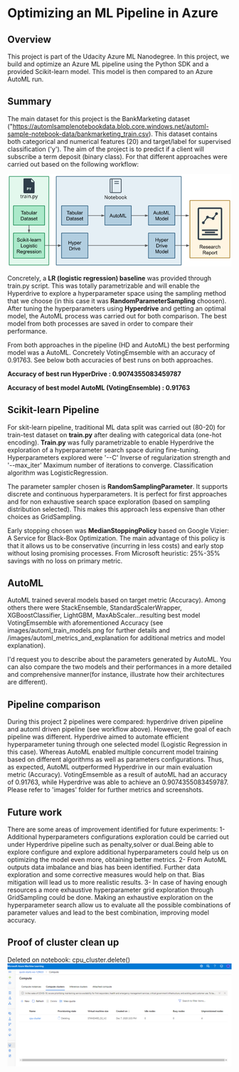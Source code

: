 # Optimizing an ML Pipeline in Azure

## Overview
This project is part of the Udacity Azure ML Nanodegree.
In this project, we build and optimize an Azure ML pipeline using the Python SDK and a provided Scikit-learn model.
This model is then compared to an Azure AutoML run.

## Summary
The main dataset for this project is the BankMarketing dataset ("https://automlsamplenotebookdata.blob.core.windows.net/automl-sample-notebook-data/bankmarketing_train.csv). This dataset contains both categorical and numerical features (20) and target/label for supervised classification ('y'). The aim of the project is to predict if a client will subscribe a term deposit (binary class). For that different approaches were carried out based on the following workflow: 

![GitHub pipeline](/images/creating-and-optimizing-an-ml-pipeline.png)

Concretely, a **LR (logistic regression) baseline** was provided through train.py script. This was totally parametrizable and will enable the Hyperdrive to explore a hyperparameter space using the sampling method that we choose (in this case it was **RandomParameterSampling** choosen). After tuning the hyperparameters using **Hyperdrive** and getting an optimal model, the AutoML process was carried out for both comparison. The best model from both processes are saved in order to compare their performance. 




From both approaches in the pipeline (HD and AutoML) the best performing model was a AutoML. Concretely VotingEmsemble with an accuracy of 0.91763. See below both accuracies of best runs on both approaches.

**Accuracy of best run HyperDrive : 0.9074355083459787**

**Accuracy of best model AutoML (VotingEnsemble) : 0.91763**




## Scikit-learn Pipeline

For skit-learn pipeline, traditional ML data split was carried out (80-20) for train-test dataset on **train.py** after dealing with categorical data (one-hot encoding). **Train.py** was fully parametrizable to enable Hyperdrive the exploration of a hyperparameter search space during fine-tuning. Hyperparameters explored were '--C' Inverse of regularization strength and '--max_iter' Maximum number of iterations to converge. Classification algorithm was LogisticRegression. 


The parameter sampler chosen is **RandomSamplingParameter**. It supports discrete and continuous hyperparameters. It is perfect for first approaches and for non exhaustive search space exploration (based on sampling distribution selected). This makes this approach less expensive than other choices as GridSampling.

Early stopping chosen was **MedianStoppingPolicy** based on Google Vizier: A Service for Black-Box Optimization. The main advantage of this policy is that it allows us to be conservative (incurring in less costs) and early stop without losing promising processes. From Microsoft heuristic: 25%-35% savings with no loss on primary metric.


## AutoML
AutoML trained several models based on target metric (Accuracy). Among others there were StackEnsemble, StandardScalerWrapper, XGBoostClassifier, LightGBM, MaxAbScaler...resulting best model VotingEmsemble with aforementioned Accuracy (see images/automl_train_models.png for further details and /images/automl_metrics_and_explanation for additional metrics and model explanation).

I'd request you to describe about the parameters generated by AutoML. You can also compare the two models and their performances in a more detailed and comprehensive manner(for instance, illustrate how their architectures are different).


## Pipeline comparison

During this project 2 pipelines were compared: hyperdrive driven pipeline and automl driven pipeline (see workflow above). However, the goal of each pipeline was different. Hyperdrive aimed to automate efficient hyperparameter tuning through one selected model (Logistic Regression in this case). Whereas AutoML enabled multiple concurrent model training based on different algorithms as well as parameters configurations. 
Thus, as expected, AutoML outperformed Hyperdrive in our main evaluation metric (Accuracy). VotingEmsemble as a result of autoML had an accuracy of 0.91763, while Hyperdrive was able to achieve an 0.9074355083459787. 
Please refer to 'images' folder for further metrics and screenshots.


## Future work
There are some areas of improvement identified for future experiments:
1- Additional hyperparameters configurations exploration could be carried out under Hyperdrive pipeline such as penalty,solver or dual.Being able to explore configure and explore additional hyperparameters could help us on optimizing the model even more, obtaining better metrics. 
2- From AutoML outputs data imbalance and bias has been identified. Further data exploration and some corrective measures would help on that. Bias mitigation will lead us to more realistic results.
3- In case of having enough resources a more exhaustive hyperparameter grid exploration through GridSampling could be done. Making an exhaustive exploration on the hyperparameter search allow us to evaluate all the possible combinations of parameter values and lead to the best combination, improving model accuracy.

## Proof of cluster clean up
Deleted on notebook: cpu_cluster.delete()
![GitHub cluster_proof](/images/resource_delete_proof.png)


